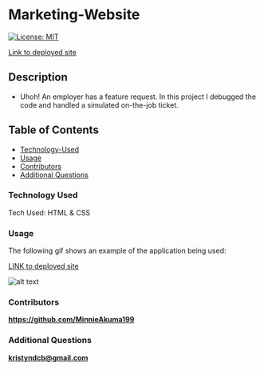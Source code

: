 # Marketing-Website

[![License: MIT](https://img.shields.io/badge/License-MIT-yellow.svg)](https://opensource.org/licenses/MIT)

[Link to deployed site](https://minnieakuma199.github.io/Marketing-Website/)

## Description

- Uhoh! An employer has a feature request. In this project I debugged the code and handled a simulated on-the-job ticket.

## Table of Contents

- [Technology-Used](#technology-used)
- [Usage](#usage)
- [Contributors](#contributors)
- [Additional Questions](#additional-questions)

### Technology Used

Tech Used: HTML & CSS

### Usage

The following gif shows an example of the application being used:

[LINK to deployed site](https://minnieakuma199.github.io/Marketing-Website/)

![alt text](./assets/images/Marketing-Website.gif)

### Contributors

**https://github.com/MinnieAkuma199**

### Additional Questions

**kristyndcb@gmail.com**
